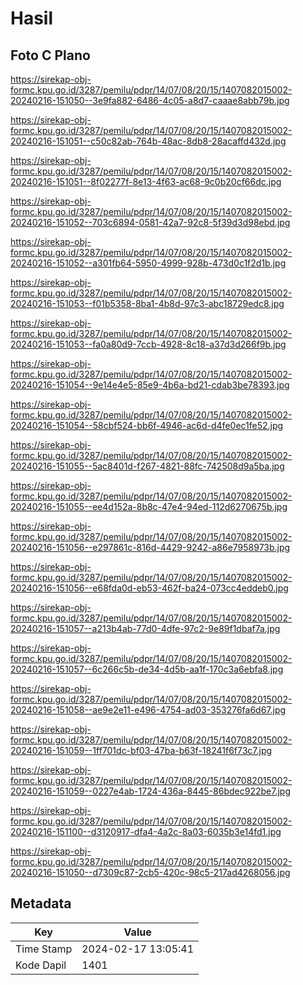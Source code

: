 # Hasil

## Foto C Plano

https://sirekap-obj-formc.kpu.go.id/3287/pemilu/pdpr/14/07/08/20/15/1407082015002-20240216-151050--3e9fa882-6486-4c05-a8d7-caaae8abb79b.jpg

https://sirekap-obj-formc.kpu.go.id/3287/pemilu/pdpr/14/07/08/20/15/1407082015002-20240216-151051--c50c82ab-764b-48ac-8db8-28acaffd432d.jpg

https://sirekap-obj-formc.kpu.go.id/3287/pemilu/pdpr/14/07/08/20/15/1407082015002-20240216-151051--8f02277f-8e13-4f63-ac68-9c0b20cf66dc.jpg

https://sirekap-obj-formc.kpu.go.id/3287/pemilu/pdpr/14/07/08/20/15/1407082015002-20240216-151052--703c6894-0581-42a7-92c8-5f39d3d98ebd.jpg

https://sirekap-obj-formc.kpu.go.id/3287/pemilu/pdpr/14/07/08/20/15/1407082015002-20240216-151052--a301fb64-5950-4999-928b-473d0c1f2d1b.jpg

https://sirekap-obj-formc.kpu.go.id/3287/pemilu/pdpr/14/07/08/20/15/1407082015002-20240216-151053--f01b5358-8ba1-4b8d-97c3-abc18729edc8.jpg

https://sirekap-obj-formc.kpu.go.id/3287/pemilu/pdpr/14/07/08/20/15/1407082015002-20240216-151053--fa0a80d9-7ccb-4928-8c18-a37d3d266f9b.jpg

https://sirekap-obj-formc.kpu.go.id/3287/pemilu/pdpr/14/07/08/20/15/1407082015002-20240216-151054--9e14e4e5-85e9-4b6a-bd21-cdab3be78393.jpg

https://sirekap-obj-formc.kpu.go.id/3287/pemilu/pdpr/14/07/08/20/15/1407082015002-20240216-151054--58cbf524-bb6f-4946-ac6d-d4fe0ec1fe52.jpg

https://sirekap-obj-formc.kpu.go.id/3287/pemilu/pdpr/14/07/08/20/15/1407082015002-20240216-151055--5ac8401d-f267-4821-88fc-742508d9a5ba.jpg

https://sirekap-obj-formc.kpu.go.id/3287/pemilu/pdpr/14/07/08/20/15/1407082015002-20240216-151055--ee4d152a-8b8c-47e4-94ed-112d6270675b.jpg

https://sirekap-obj-formc.kpu.go.id/3287/pemilu/pdpr/14/07/08/20/15/1407082015002-20240216-151056--e297861c-816d-4429-9242-a86e7958973b.jpg

https://sirekap-obj-formc.kpu.go.id/3287/pemilu/pdpr/14/07/08/20/15/1407082015002-20240216-151056--e68fda0d-eb53-462f-ba24-073cc4eddeb0.jpg

https://sirekap-obj-formc.kpu.go.id/3287/pemilu/pdpr/14/07/08/20/15/1407082015002-20240216-151057--a213b4ab-77d0-4dfe-97c2-9e89f1dbaf7a.jpg

https://sirekap-obj-formc.kpu.go.id/3287/pemilu/pdpr/14/07/08/20/15/1407082015002-20240216-151057--6c266c5b-de34-4d5b-aa1f-170c3a6ebfa8.jpg

https://sirekap-obj-formc.kpu.go.id/3287/pemilu/pdpr/14/07/08/20/15/1407082015002-20240216-151058--ae9e2e11-e496-4754-ad03-353276fa6d67.jpg

https://sirekap-obj-formc.kpu.go.id/3287/pemilu/pdpr/14/07/08/20/15/1407082015002-20240216-151059--1ff701dc-bf03-47ba-b63f-18241f6f73c7.jpg

https://sirekap-obj-formc.kpu.go.id/3287/pemilu/pdpr/14/07/08/20/15/1407082015002-20240216-151059--0227e4ab-1724-436a-8445-86bdec922be7.jpg

https://sirekap-obj-formc.kpu.go.id/3287/pemilu/pdpr/14/07/08/20/15/1407082015002-20240216-151100--d3120917-dfa4-4a2c-8a03-6035b3e14fd1.jpg

https://sirekap-obj-formc.kpu.go.id/3287/pemilu/pdpr/14/07/08/20/15/1407082015002-20240216-151050--d7309c87-2cb5-420c-98c5-217ad4268056.jpg


## Metadata

| Key        | Value               |
| ---------- | ------------------- |
| Time Stamp | 2024-02-17 13:05:41 |
| Kode Dapil | 1401                |



